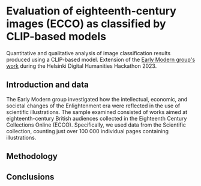 # Evaluation of eighteenth-century images (ECCO) as classified by CLIP-based models
Quantitative and qualitative analysis of image classification results produced using a CLIP-based model. Extension of the [Early Modern group's work](https://github.com/dhh23/early_modern) during the Helsinki Digital Humanities Hackathon 2023.

## Introduction and data
The Early Modern group investigated how the intellectual, economic, and societal changes of the Enlightenment era were reflected in the use of scientific illustrations. The sample examined consisted of works aimed at eighteenth-century British audiences collected in the Eighteenth Century Collections Online (ECCO). Specifically, we used data from the Scientific collection, counting just over 100 000 individual pages containing illustrations.

## Methodology

## Conclusions
